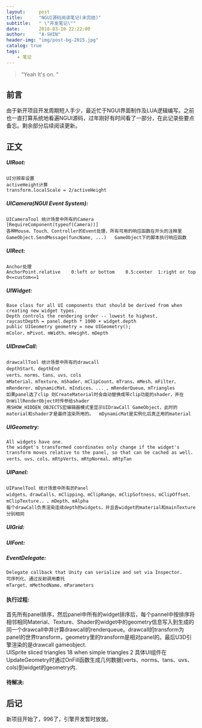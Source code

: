 ```yaml
---
layout:     post
title:      "NGUI源码阅读笔记(未完结)"
subtitle:   " \"开发笔记\""
date:       2018-03-10 22:22:00
author:     "A-SHIN"
header-img: "img/post-bg-2015.jpg"
catalog: true
tags:
    - 笔记
---
```


> “Yeah It's on. ”

## 前言
由于新开项目开发周期短人手少，最近忙于NGUI界面制作及LUA逻辑编写。之前也一直打算系统地看遍NGUI源码，过年刚好有时间看了一部分，在此记录些要点备忘。剩余部分后续阅读更新。  
## 正文
#####  UIRoot:  
    UI分辨率设置  
    activeHeight计算  
    transform.localScale = 2/activeHeight  

#####  UICamera(NGUI Event System):  
	UICameraTool 统计场景中所有的Camera  
	[RequireComponent(typeof(Camera))]  
	各种Mouse、Touch、Controller的Event处理，所有可用的响应函数在开头的注释里  
	GameObject.SendMessage(funcName, ...)	GameObject下的脚本执行响应函数  
	
#####  UIRect:  
	Anchor处理  
	AnchorPoint.relative	0:left or bottom	0.5:center	1:right or top	0<=custom<=1  
	
#####  UIWidget:  
	Base class for all UI components that should be derived from when creating new widget types.  
	Depth controls the rendering order -- lowest to highest.  
	raycastDepth = panel.depth * 1000 + widget.depth  
	public UIGeometry geometry = new UIGeometry();  
	mColor、mPivot、mWidth、mHeight、mDepth  
	
#####  UIDrawCall:  
	drawcallTool 统计场景中所有的drawcall
	depthStart、depthEnd  
	verts、norms、tans、uvs、cols  
	mMaterial、mTexture、mShader、mClipCount、mTrans、mMesh、mFilter、mRenderer、mDynamicMat、mIndices、... 、mRenderQueue、mTriangles  
	如果panel选了clip 则CreateMaterial时会自动替换成带clip功能的shader，并在OnWillRenderObject时传参给shader  
	用SHOW_HIDDEN_OBJECTS宏编辑器模式里显示UIDrawCall GameObject，此时的material和shader才是最终渲染所用的。  mDynamicMat是实例化后真正用的material
	
#####  UIGeometry:  
	All widgets have one.  
	the widget's transformed coordinates only change if the widget's transform moves relative to the panel, so that can be cached as well.  
	verts、uvs、cols、mRtpVerts、mRtpNormal、mRtpTan  
	
#####  UIPanel:  
	UIPanelTool 统计场景中所有的Panel  
	widgets、drawCalls、mClipping、mClipRange、mClipSoftness、mClipOffset、mClipTexture.. 、mDepth、mAlpha
	每个drawCall负责渲染连续depth的widgets，并且各widget的material和mainTexture分别相同  
	
	
#####  UIGrid:  

#####  UIFont:  

#####  EventDelegate:  
	Delegate callback that Unity can serialize and set via Inspector.
	可序列化、通过反射调用委托
	mTarget、mMethodName、mParameters



####  执行过程:  
首先所有panel排序，然后panel中所有的widget排序后，每个pannel中按排序将相邻相同Material、Texture、Shader的widget中的geometry信息写入到生成的同一个drawcall中并计算drawcall的renderqueue。drawcall的transform为panel的世界transform，geometry里的transform是相对panel的。最后U3D引擎渲染的是drawcall gameobject.  
UISprite sliced triangles 18  when  simple triangles 2	 具体UI组件在UpdateGeometry时通过OnFill函数生成几何数据(verts、norms、tans、uvs、cols)到widget的geometry内.  

####  待解决:  


## 后记
新项目开始了，996了，引擎开发暂时放放。



